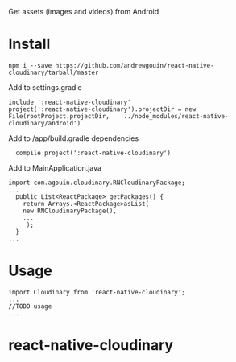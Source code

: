 Get assets (images and videos) from Android

# Install
```
npm i --save https://github.com/andrewgouin/react-native-cloudinary/tarball/master
```

Add to settings.gradle
```
include ':react-native-cloudinary'
project(':react-native-cloudinary').projectDir = new File(rootProject.projectDir, 	'../node_modules/react-native-cloudinary/android')
```

Add to /app/build.gradle dependencies
```
  compile project(':react-native-cloudinary')
```

Add to MainApplication.java
```
import com.agouin.cloudinary.RNCloudinaryPackage;
...
  public List<ReactPackage> getPackages() {
    return Arrays.<ReactPackage>asList(
    new RNCloudinaryPackage(),
    ...
     );
  }
...
```

# Usage
```
import Cloudinary from 'react-native-cloudinary';
...
//TODO usage
...
```
# react-native-cloudinary
